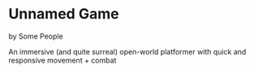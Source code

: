 # Unnamed Game
by Some People

An immersive (and quite surreal) open-world platformer with quick and responsive movement + combat